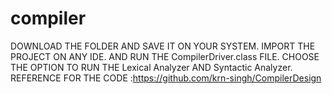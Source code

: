 # compiler
DOWNLOAD THE FOLDER AND SAVE IT ON YOUR SYSTEM. 
IMPORT THE PROJECT ON ANY IDE.
AND RUN THE CompilerDriver.class FILE.
CHOOSE THE OPTION TO RUN THE Lexical Analyzer AND Syntactic Analyzer.
REFERENCE FOR THE CODE :https://github.com/krn-singh/CompilerDesign
